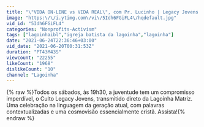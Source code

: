 ```yaml
---
title: "\"VIDA ON-LINE vs VIDA REAL\", com Pr. Lucinho | Legacy Jovens 19\/06\/2021"
image: "https:\/\/i.ytimg.com\/vi\/5Idh6FGiFL4\/hqdefault.jpg"
vid_id: "5Idh6FGiFL4"
categories: "Nonprofits-Activism"
tags: ["lagoinhaibl","igreja batista da lagoinha","lagoinha"]
date: "2021-06-24T22:36:46+03:00"
vid_date: "2021-06-20T00:31:53Z"
duration: "PT43M43S"
viewcount: "22255"
likeCount: "1968"
dislikeCount: "10"
channel: "Lagoinha"
---
```

{% raw %}Todos os sábados, às 19h30, a juventude tem um compromisso imperdível, o Culto Legacy Jovens, transmitido direto da Lagoinha Matriz. Uma celebração na linguagem da geração atual, com palavras contextualizadas e uma cosmovisão essencialmente cristã. Assista!{% endraw %}
